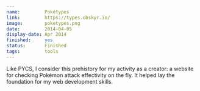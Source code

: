 ```yaml
---
name:         Pokétypes
link:         https://types.obskyr.io/
image:        poketypes.png
date:         2014-04-05
display-date: Apr 2014
finished:     yes
status:       Finished
tags:         tools
---
```

Like PYCS, I consider this prehistory for my activity as a creator: a website for checking Pokémon attack effectivity on the fly. It helped lay the foundation for my web development skills.
